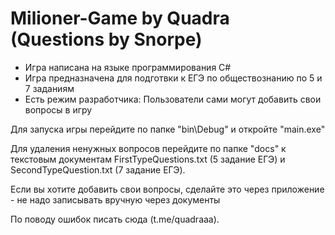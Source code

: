 # Milioner-Game by Quadra (Questions by Snorpe)

- Игра написана на языке программирования C#
- Игра предназначена для подготвки к ЕГЭ по обществознанию по 5 и 7 заданиям
- Есть режим разработчика: Пользователи сами могут добавить свои вопросы в игру

Для запуска игры перейдите по папке "bin\Debug\" и откройте "main.exe"

Для удаления ненужных вопросов перейдите по папке "docs" к текстовым документам FirstTypeQuestions.txt (5 задание ЕГЭ) и SecondTypeQuestion.txt (7 задание ЕГЭ).

Если вы хотите добавить свои вопросы, сделайте это через приложение - не надо записывать вручную через документы

По поводу ошибок писать сюда (t.me/quadraaa).